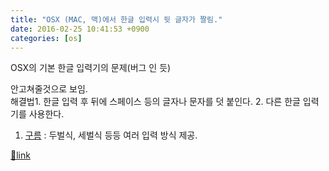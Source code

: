 ```yaml
---
title: "OSX (MAC, 맥)에서 한글 입력시 뒷 글자가 짤림."
date: 2016-02-25 10:41:53 +0900
categories: [os]
---
```


OSX의 기본 한글 입력기의 문제(버그 인 듯)

안고쳐줄것으로 보임.  
해결법1. 한글 입력 후 뒤에 스페이스 등의 글자나 문자를 덧 붙인다.
2. 다른 한글 입력기를 사용한다.
1. [구름](http://gureum.io/#install "구름") : 두벌식, 세벌식 등등 여러 입력 방식 제공.





[🔗link](http://www.mins01.com/mh/tech/read/986)